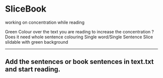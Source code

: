 # SliceBook

working on concentration while reading 

Green Colour over the text you are reading to increase the concentration ? Does it need whole sentence colouring
Single word/Single Sentence Slice slidable with green background

--------------------------
## Add the sentences or book sentences in  text.txt and start reading.


